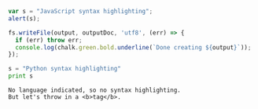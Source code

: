 ```javascript
var s = "JavaScript syntax highlighting";
alert(s);
```

```javascript
fs.writeFile(output, outputDoc, 'utf8', (err) => {
  if (err) throw err;
  console.log(chalk.green.bold.underline(`Done creating ${output}`));
});
```
 
```python
s = "Python syntax highlighting"
print s
```
 
```
No language indicated, so no syntax highlighting. 
But let's throw in a <b>tag</b>.
```